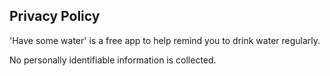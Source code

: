 ## Privacy Policy

'Have some water' is a free app to help remind you to drink water regularly.

No personally identifiable information is collected.
